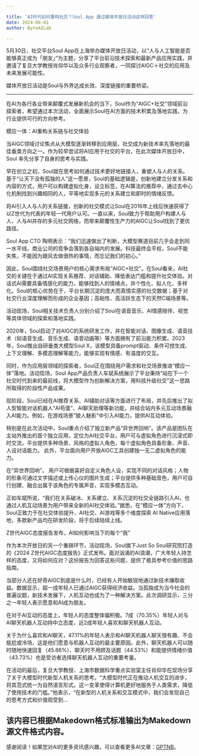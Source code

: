 ```yaml
---

title: 'AI时代如何重构社交？Soul App 通过媒体开放日活动这样回答'
date: 2024-06-01
author: ByteAILab

---
```


5月30日，社交平台Soul App在上海举办媒体开放日活动，以“人与人工智能是否能够真正成为「朋友」”为主题，分享了平台前沿技术探索和最新产品应用实践，并邀请了复旦大学教授肖仰华以及众多行业观察者，一同探讨AIGC＋社交的应用及未来发展可能性。

媒体开放日活动是Soul与外界达成长效、深度链接的重要桥梁。

---
在AI为各行各业带来颠覆式发展新机会的当下，Soul作为“AIGC+社交”领域前沿探索者，希望通过本次活动，全面展示Soul在AI方面的技术积累及落地实践，为行业提供可行的方向参考。

模应一体：AI重构关系链与社交体验

当AIGC领域讨论焦点从大模型逐渐转移到应用层，社交成为新技术率先落地的最佳垂类方向之一。作为较早尝试将AI应用于社交的平台，在此次媒体开放日中，Soul 率先分享了自身的思考与实践。

早在创立之初，Soul就在思考如何通过技术更好地链接人，重塑人与人的关系。基于“让天下没有孤独的人”这一愿景，Soul的基础逻辑是，创新地建立分发关系和内容的方式，用户可以构建虚拟化身，设立标签，在AI算法的推荐中，通过去中心化机制找到兴趣相同的人，平等地实现多元的关系建立和即时的情绪反馈。

将AI引入人与人的关系链接，创新的社交模式让Soul在2016年上线后快速获得了以Z世代为代表的年轻一代用户认可。一直以来，Soul致力于帮助用户构建人与人、人与AI并存的多元社交网络，而带来颠覆性生产力的AIGC让Soul找到了更优路径。

Soul App CTO 陶明表示：“我们迅速做出了判断，大模型赛道目前几乎会走到同一水平线，商业公司的竞争会落到各自端内的发展。科技最终会平权，Soul不能失焦，不能因为跟风去做很热的事情，而忘记我们的初心。”

因此，Soul围绕社交场景用户的核心需求布局“AIGC+社交”。在Soul看来，AI社交的关键在于通过AI实现关系推荐、对话辅助、降低表达门槛和提升社交体验。对话式AI需要具备情感化的能力，能够找到人的情绪点，并个性化、拟人化、多样化。Soul的核心优势在于，平台长期沉淀的庞大而真情实感的社交数据；基于对社交行业深度理解而形成的企业基因；高粘性、高活跃生态下的天然C端场景等。

活动现场，Soul相关技术负责人分别介绍了Soul在语音音乐、AI情感陪伴、视觉等具体领域的探索和落地实践。

2020年，Soul启动了对AIGC的系统研发工作，并在智能对话、图像生成、语音技术（如语音生成、音乐生成、语音动画等）等方面拥有了前沿能力积累。2023年，Soul推出自研垂类大模型Soul X，该模型具备prompt驱动、条件可控生成、上下文理解、多模态理解等能力，能够实现有情感、有温度的交互。

同时，作为应用层领域的探索者，Soul正在围绕用户需求和社交场景推进“模应一体”落地。活动现场，Soul App产品负责人车斌系统展示了平台秉持“站在下一个社交时代到来的最前线，将大模型作为创新解决方案，用科技升级社交”这一思路所取得的阶段性产品成果。

现阶段，Soul已经在AI推荐关系、AI辅助对话等方面进行了布局，并先后推出了拟人型智能对话机器人“AI苟蛋”、AI聊天助理等新功能，并结合站内多元互动场景融入AI能力。例如，在游戏场景“狼人魅影”中引入AI能力，提供AI互动体验。

特别是在此次活动中，Soul重点介绍了独立新产品“异世界回响”。该产品是团队在主站外推出的首个独立应用，定位为AI社交平台，用户可与虚拟角色进行沉浸式即时交流，平台提供多种场景、风格的虚拟人角色，每个虚拟角色具备形象、声音、人设对话能力。 此外，平台面向用户开放AIGC工具创建独一无二虚拟角色的能力。

在“异世界回响”， 用户可根据喜好自定义角色人设，实现不同的对话风格；人物的形象可通过文字描述或上传心仪的图片生成；平台提供多种基础音色，用户可自行创建、融合出属于该角色的专属声音，实现多模态互动。

正如车斌所说，“我们在关系破冰、关系建立、关系沉淀的社交全链路引入AI，也通过人机互动场景为用户带来全新的AI社交体验。”据悉，在“模应一体”方向下，Soul正致力于在社交体验提升、AI社交、AI游戏等多个维度探索 AI Native应用落地，多款新产品均在研发阶段，将于后续陆续上线。

Z世代AIGC态度报告发布，AI如何影响当下的每个“我”

作为本次开放日的另一个重磅环节，活动现场，Soul旗下Just So Soul研究院打造的《2024 Z世代AIGC态度报告》正式发布。面对汹涌的AI浪潮，广大年轻人持怎样的态度，又将如何应对？这份报告为回答这些问题，提供了极具参考价值的思路指南。

当部分人还在好奇AIGC到底是什么时，已经有人开始敏锐地通过新技术赚取收益。数据显示，超一成年轻人已通过AIGC获得经济收益。当孤独成为当今社会的普遍议题，新技术发展下，人机互动也成为了一种解决方案。此次调研显示，三分之一年轻人表示愿意和AI成为朋友。

在对于AI互动的态度上，年轻人的态度整体偏积极。7成（70.35%）年轻人对与AI聊天机器人互动持中立态度，近2成年轻人喜欢和聊天机器人互动。

关于为什么喜欢和AI聊天，47.11%的年轻人表示和AI聊天机器人聊天很有趣、不会尴尬或冷场，这是他们愿意与机器人互动的最主要原因。此外，聊天机器人可以随时随地快速回复（45.66%）、聊天时不用顾及话题（44.53%）和能提供情绪价值（43.73%）也是受访者选择聊天机器人互动的重要考量。

在活动的最后，复旦大学教授、上海市数据科学重点实验室主任肖仰华在现场分享了关于大模型时代新型人机关系的思考。“大模型时代正在推动人机交互的进步，将其范式统一为自然语言形式。这一变革使得计算机更好地服务于人类需求，降低了使用技术的门槛。”他表示，“在新型的人机关系和交互模式中，我们会发现自己的思考方式和价值观受到...

该内容已根据Makedown格式标准输出为Makedown源文件格式内容。
---
感谢阅读！如果您对AI的更多资讯感兴趣，可以查看更多AI文章：[GPTNB](https://gptnb.com)。